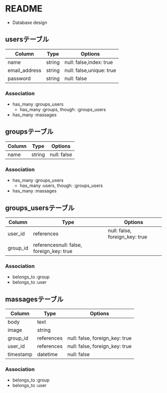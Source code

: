 # README

* Database design
## usersテーブル
  |Column|Type|Options|
  |------|----|-------|
  |name|string|null: false,index: true|
  |email_address|string|null: false,unique: true|
  |password|string|null: false|

  ### Association
  - has_many :groups_users
    - has_many :groups, though: :groups_users
  - has_many :massages

## groupsテーブル
  |Column|Type|Options|
  |------|----|-------|
  |name|string|null: false|

  ### Association
  - has_many :groups_users
    - has_many :users, though: :groups_users
  - has_many :massages

## groups_usersテーブル
  |Column|Type|Options|
  |------|----|-------|
  |user_id|references|null: false, foreign_key: true|
  |group_id|referencesnull: false, foreign_key: true|

  ### Association
  - belongs_to :group
  - belongs_to :user

## massagesテーブル
  |Column|Type|Options|
  |------|----|-------|
  |body|text||
  |image|string||
  |group_id|references|null: false, foreign_key: true|
  |user_id|references|null: false, foreign_key: true|
  |timestamp|datetime|null: false|

  ### Association
  - belongs_to :group
  - belongs_to :user